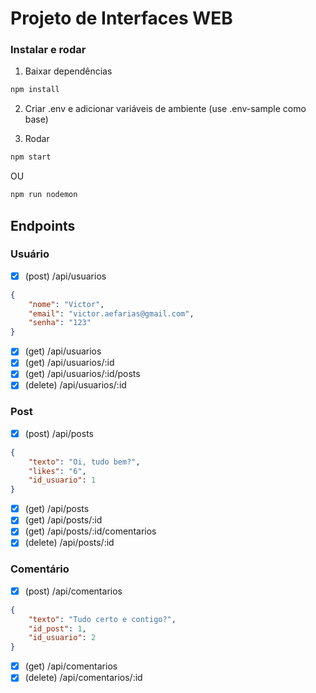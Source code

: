 # Projeto de Interfaces WEB  

### Instalar e rodar

1. Baixar dependências 
```bash
npm install
```

2. Criar .env e adicionar variáveis de ambiente (use .env-sample como base)

3. Rodar
```bash
npm start
```

OU
```bash
npm run nodemon
```

## Endpoints  

### Usuário  

- [x] (post) /api/usuarios

```json
{
    "nome": "Victor",
    "email": "victor.aefarias@gmail.com",
    "senha": "123"
}
```

- [x] (get) /api/usuarios
- [x] (get) /api/usuarios/:id
- [x] (get) /api/usuarios/:id/posts
- [x] (delete) /api/usuarios/:id

### Post

- [x] (post) /api/posts

```json
{
    "texto": "Oi, tudo bem?",
    "likes": "6",
    "id_usuario": 1
}

```

- [x] (get) /api/posts
- [x] (get) /api/posts/:id
- [x] (get) /api/posts/:id/comentarios
- [x] (delete) /api/posts/:id

### Comentário

- [x] (post) /api/comentarios

```json
{
    "texto": "Tudo certo e contigo?",
    "id_post": 1,
    "id_usuario": 2
}

```

- [x] (get) /api/comentarios
- [x] (delete) /api/comentarios/:id
